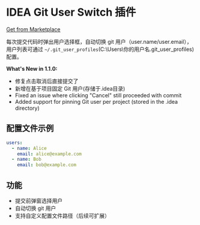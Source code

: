 # IDEA Git User Switch 插件

<div><a href="https://plugins.jetbrains.com/plugin/27912-git-user-switch" target="_blank">Get from Marketplace</a></div>

每次提交代码时弹出用户选择框，自动切换 git 用户（user.name/user.email），用户列表可通过 `~/.git_user_profiles`(C:\Users\你的用户名\.git_user_profiles) 配置。

<b>What's New in 1.1.0:</b><br>
- 修复点击取消后直接提交了<br>
- 新增在基于项目固定 Git 用户(存储于.idea目录)<br>
- Fixed an issue where clicking "Cancel" still proceeded with commit<br>
- Added support for pinning Git user per project (stored in the .idea directory)<br>

## 配置文件示例

```yaml
users:
  - name: Alice
    email: alice@example.com
  - name: Bob
    email: bob@example.com
```

## 功能
- 提交前弹窗选择用户
- 自动切换 git 用户
- 支持自定义配置文件路径（后续可扩展） 
